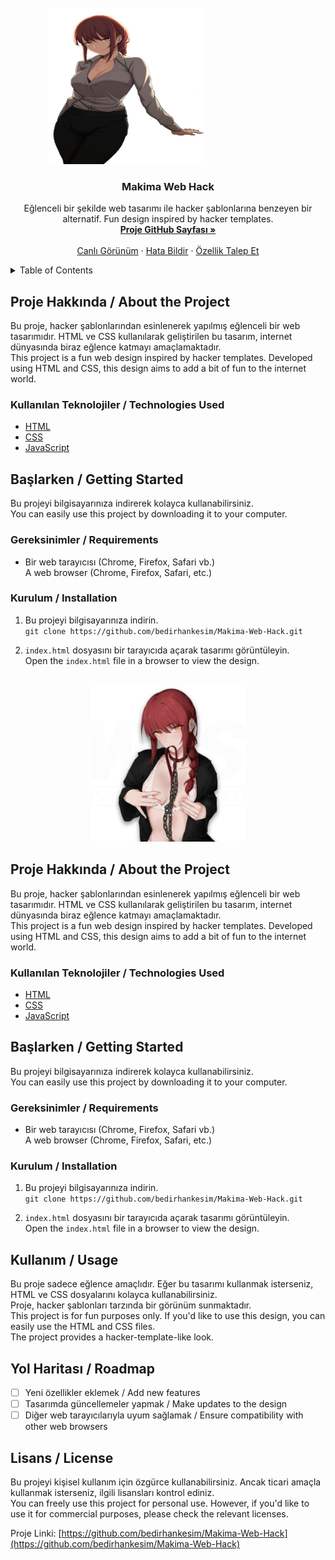 <!-- PROJECT LOGO -->
<br />
<div style="margin-left: 60px;"> <!-- Buradaki '20px' değeri ile sağa kaydırma yapabilirsiniz -->
  <a href="https://github.com/bedirhankesim/Makima-Web-Hack">
    <img src="https://github.com/bedirhankesim/Makima-Web-Hack/raw/main/makima1.png" alt="Makima Logo" width="250" height="250">
  </a>
</div>

<h3 align="center">Makima Web Hack</h3>

  <p align="center">
    Eğlenceli bir şekilde web tasarımı ile hacker şablonlarına benzeyen bir alternatif.  
    Fun design inspired by hacker templates.
    <br />
    <a href="https://github.com/bedirhankesim/Makima-Web-Hack"><strong>Proje GitHub Sayfası »</strong></a>
    <br />
    <br />
    <a href="https://github.com/bedirhankesim/Makima-Web-Hack">Canlı Görünüm</a>
    &middot;
    <a href="https://github.com/bedirhankesim/Makima-Web-Hack/issues/new?labels=bug&template=bug-report---.md">Hata Bildir</a>
    &middot;
    <a href="https://github.com/bedirhankesim/Makima-Web-Hack/issues/new?labels=enhancement&template=feature-request---.md">Özellik Talep Et</a>
  </p>
</div>

<!-- TABLE OF CONTENTS -->
<details>
  <summary>Table of Contents</summary>
  <ol>
    <li><a href="#about-the-project">Proje Hakkında / About the Project</a></li>
    <li><a href="#getting-started">Başlarken / Getting Started</a></li>
    <li><a href="#usage">Kullanım / Usage</a></li>
    <li><a href="#roadmap">Yol Haritası / Roadmap</a></li>
    <li><a href="#contributing">Katkı / Contributing</a></li>
    <li><a href="#license">Lisans / License</a></li>
    <li><a href="#contact">İletişim / Contact</a></li>
  </ol>
</details>

<!-- ABOUT THE PROJECT -->
## Proje Hakkında / About the Project

Bu proje, hacker şablonlarından esinlenerek yapılmış eğlenceli bir web tasarımıdır. HTML ve CSS kullanılarak geliştirilen bu tasarım, internet dünyasında biraz eğlence katmayı amaçlamaktadır.  
This project is a fun web design inspired by hacker templates. Developed using HTML and CSS, this design aims to add a bit of fun to the internet world.

### Kullanılan Teknolojiler / Technologies Used

* [HTML](https://html.com/)
* [CSS](https://www.w3.org/Style/CSS/)
* [JavaScript](https://www.javascript.com/)

<!-- GETTING STARTED -->
## Başlarken / Getting Started

Bu projeyi bilgisayarınıza indirerek kolayca kullanabilirsiniz.  
You can easily use this project by downloading it to your computer.

### Gereksinimler / Requirements

* Bir web tarayıcısı (Chrome, Firefox, Safari vb.)  
  A web browser (Chrome, Firefox, Safari, etc.)

### Kurulum / Installation

1. Bu projeyi bilgisayarınıza indirin.  
   `git clone https://github.com/bedirhankesim/Makima-Web-Hack.git`
   
2. `index.html` dosyasını bir tarayıcıda açarak tasarımı görüntüleyin.  
   Open the `index.html` file in a browser to view the design.

<!-- USAGE EXAMPLES -->

<!-- PROJECT LOGO -->
<br />
<div align="center">
  <a href="https://github.com/bedirhankesim/Makima-Web-Hack">
    <img src="https://github.com/bedirhankesim/Makima-Web-Hack/raw/main/makimav2.png" alt="Makima Logo" width="250" height="250">
  </a>
</div>

<!-- ABOUT THE PROJECT -->
## Proje Hakkında / About the Project

Bu proje, hacker şablonlarından esinlenerek yapılmış eğlenceli bir web tasarımıdır. HTML ve CSS kullanılarak geliştirilen bu tasarım, internet dünyasında biraz eğlence katmayı amaçlamaktadır.  
This project is a fun web design inspired by hacker templates. Developed using HTML and CSS, this design aims to add a bit of fun to the internet world.

### Kullanılan Teknolojiler / Technologies Used

* [HTML](https://html.com/)
* [CSS](https://www.w3.org/Style/CSS/)
* [JavaScript](https://www.javascript.com/)

<!-- GETTING STARTED -->
## Başlarken / Getting Started

Bu projeyi bilgisayarınıza indirerek kolayca kullanabilirsiniz.  
You can easily use this project by downloading it to your computer.

### Gereksinimler / Requirements

* Bir web tarayıcısı (Chrome, Firefox, Safari vb.)  
  A web browser (Chrome, Firefox, Safari, etc.)

### Kurulum / Installation

1. Bu projeyi bilgisayarınıza indirin.  
   `git clone https://github.com/bedirhankesim/Makima-Web-Hack.git`
   
2. `index.html` dosyasını bir tarayıcıda açarak tasarımı görüntüleyin.  
   Open the `index.html` file in a browser to view the design.

<!-- USAGE EXAMPLES -->
## Kullanım / Usage

Bu proje sadece eğlence amaçlıdır. Eğer bu tasarımı kullanmak isterseniz, HTML ve CSS dosyalarını kolayca kullanabilirsiniz.  
Proje, hacker şablonları tarzında bir görünüm sunmaktadır.  
This project is for fun purposes only. If you'd like to use this design, you can easily use the HTML and CSS files.  
The project provides a hacker-template-like look.

<!-- ROADMAP -->
## Yol Haritası / Roadmap

- [ ] Yeni özellikler eklemek / Add new features
- [ ] Tasarımda güncellemeler yapmak / Make updates to the design
- [ ] Diğer web tarayıcılarıyla uyum sağlamak / Ensure compatibility with other web browsers

<!-- LICENSE -->
## Lisans / License

Bu projeyi kişisel kullanım için özgürce kullanabilirsiniz. Ancak ticari amaçla kullanmak isterseniz, ilgili lisansları kontrol ediniz.  
You can freely use this project for personal use. However, if you'd like to use it for commercial purposes, please check the relevant licenses.

Proje Linki: [https://github.com/bedirhankesim/Makima-Web-Hack](https://github.com/bedirhankesim/Makima-Web-Hack)
